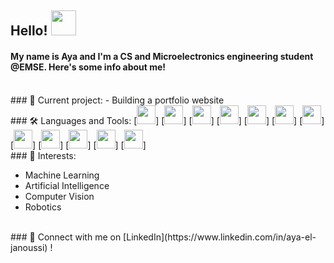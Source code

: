 ## Hello! <img src="https://media.giphy.com/media/hvRJCLFzcasrR4ia7z/giphy.gif" width="40px">

#### My name is Aya and I'm a CS and Microelectronics engineering student @EMSE. Here's some info about me!

<br>
### 🔭 Current project:
- Building a portfolio website

<br>
### 🛠️ Languages and Tools:  
[<code><img height="30" src="https://github.com/CodingAya/CodingAya/assets/81169209/6dc76d0e-f9a3-42e4-adc5-037fe6316d24"></code>]
[<code><img height="30" src="https://github.com/CodingAya/CodingAya/assets/81169209/6793e746-1f2a-40fd-9af1-ec4478794e52"></code>]
[<code><img height="30" src="https://github.com/CodingAya/CodingAya/assets/81169209/e21fd470-8516-46ad-b014-1120e9aa4977"></code>]
[<code><img height="30" src="https://github.com/CodingAya/CodingAya/assets/81169209/a4f2992f-10b0-47be-9542-bbf058d3b152"></code>]
[<code><img height="30" src="https://github.com/CodingAya/CodingAya/assets/81169209/49d8faf5-6893-40b7-941a-6f67ed01e86d"></code>]
[<code><img height="30" src="https://github.com/CodingAya/CodingAya/assets/81169209/bc2ef97c-cefe-4a86-8869-6aaa29f07956"></code>]
[<code><img height="30" src="https://github.com/CodingAya/CodingAya/assets/81169209/03d3e181-afa8-4b88-86b1-494840982c31"></code>]
[<code><img height="30" src="https://github.com/CodingAya/CodingAya/assets/81169209/f64a14e5-6bea-464f-b867-f8f1d2c7fb29"></code>]
[<code><img height="30" src="https://github.com/CodingAya/CodingAya/assets/81169209/c5c50a3e-bd16-4e15-bfc6-27528f506567"></code>]
[<code><img height="30" src="https://github.com/CodingAya/CodingAya/assets/81169209/5c5ea986-3017-4726-8744-4c7ce74f7ca6"></code>]
[<code><img height="30" src="https://github.com/CodingAya/CodingAya/assets/81169209/fafbafad-e9bf-4781-bf18-a3896b245129"></code>]
[<code><img height="30" src="https://github.com/CodingAya/CodingAya/assets/81169209/684b8f83-689c-4b01-a35c-48307f19f92c"></code>]

<br>
### 🌱 Interests:

- Machine Learning
- Artificial Intelligence
- Computer Vision
- Robotics

<br>
### 💬 Connect with me on [LinkedIn](https://www.linkedin.com/in/aya-el-janoussi) !



